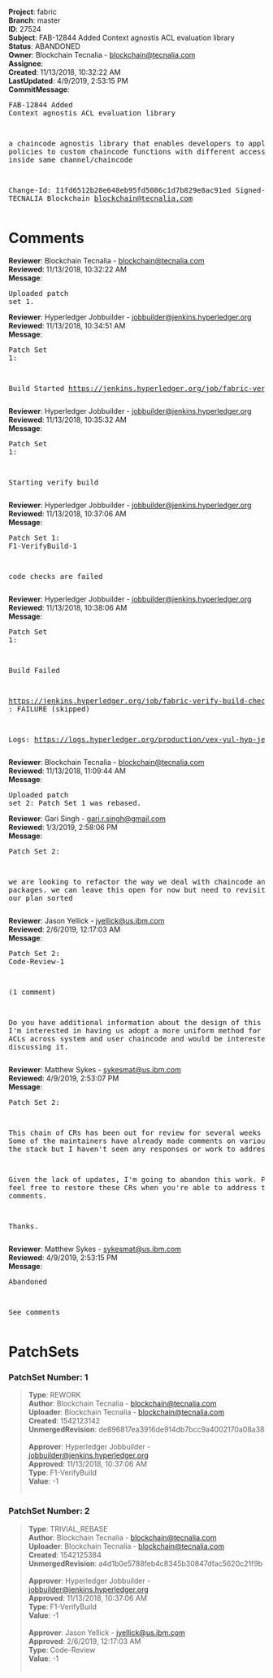 <strong>Project</strong>: fabric<br><strong>Branch</strong>: master<br><strong>ID</strong>: 27524<br><strong>Subject</strong>: FAB-12844 Added Context agnostis ACL evaluation library<br><strong>Status</strong>: ABANDONED<br><strong>Owner</strong>: Blockchain Tecnalia - blockchain@tecnalia.com<br><strong>Assignee</strong>:<br><strong>Created</strong>: 11/13/2018, 10:32:22 AM<br><strong>LastUpdated</strong>: 4/9/2019, 2:53:15 PM<br><strong>CommitMessage</strong>:<br><pre>FAB-12844 Added Context agnostis ACL evaluation library

a chaincode agnostis library that enables developers
to apply ACL policies to custom chaincode functions
with different access level inside same channel/chaincode

Change-Id: I1fd6512b28e648eb95fd5086c1d7b829e8ac91ed
Signed-off-by: TECNALIA Blockchain <blockchain@tecnalia.com>
</pre><h1>Comments</h1><strong>Reviewer</strong>: Blockchain Tecnalia - blockchain@tecnalia.com<br><strong>Reviewed</strong>: 11/13/2018, 10:32:22 AM<br><strong>Message</strong>: <pre>Uploaded patch set 1.</pre><strong>Reviewer</strong>: Hyperledger Jobbuilder - jobbuilder@jenkins.hyperledger.org<br><strong>Reviewed</strong>: 11/13/2018, 10:34:51 AM<br><strong>Message</strong>: <pre>Patch Set 1:

Build Started https://jenkins.hyperledger.org/job/fabric-verify-build-checks-x86_64/7060/</pre><strong>Reviewer</strong>: Hyperledger Jobbuilder - jobbuilder@jenkins.hyperledger.org<br><strong>Reviewed</strong>: 11/13/2018, 10:35:32 AM<br><strong>Message</strong>: <pre>Patch Set 1:

Starting verify build</pre><strong>Reviewer</strong>: Hyperledger Jobbuilder - jobbuilder@jenkins.hyperledger.org<br><strong>Reviewed</strong>: 11/13/2018, 10:37:06 AM<br><strong>Message</strong>: <pre>Patch Set 1: F1-VerifyBuild-1

code checks are failed</pre><strong>Reviewer</strong>: Hyperledger Jobbuilder - jobbuilder@jenkins.hyperledger.org<br><strong>Reviewed</strong>: 11/13/2018, 10:38:06 AM<br><strong>Message</strong>: <pre>Patch Set 1:

Build Failed 

https://jenkins.hyperledger.org/job/fabric-verify-build-checks-x86_64/7060/ : FAILURE (skipped)

Logs: https://logs.hyperledger.org/production/vex-yul-hyp-jenkins-3/fabric-verify-build-checks-x86_64/7060</pre><strong>Reviewer</strong>: Blockchain Tecnalia - blockchain@tecnalia.com<br><strong>Reviewed</strong>: 11/13/2018, 11:09:44 AM<br><strong>Message</strong>: <pre>Uploaded patch set 2: Patch Set 1 was rebased.</pre><strong>Reviewer</strong>: Gari Singh - gari.r.singh@gmail.com<br><strong>Reviewed</strong>: 1/3/2019, 2:58:06 PM<br><strong>Message</strong>: <pre>Patch Set 2:

we are looking to refactor the way we deal with chaincode and library packages.  we can leave this open for now but need to revisit once we get our plan sorted</pre><strong>Reviewer</strong>: Jason Yellick - jyellick@us.ibm.com<br><strong>Reviewed</strong>: 2/6/2019, 12:17:03 AM<br><strong>Message</strong>: <pre>Patch Set 2: Code-Review-1

(1 comment)

Do you have additional information about the design of this feature? I'm interested in having us adopt a more uniform method for handling ACLs across system and user chaincode and would be interested in discussing it.</pre><strong>Reviewer</strong>: Matthew Sykes - sykesmat@us.ibm.com<br><strong>Reviewed</strong>: 4/9/2019, 2:53:07 PM<br><strong>Message</strong>: <pre>Patch Set 2:

This chain of CRs has been out for review for several weeks (months). Some of the maintainers have already made comments on various pieces of the stack but I haven't seen any responses or work to address them.

Given the lack of updates, I'm going to abandon this work. Please feel free to restore these CRs when you're able to address the existing comments.

Thanks.</pre><strong>Reviewer</strong>: Matthew Sykes - sykesmat@us.ibm.com<br><strong>Reviewed</strong>: 4/9/2019, 2:53:15 PM<br><strong>Message</strong>: <pre>Abandoned

See comments</pre><h1>PatchSets</h1><h3>PatchSet Number: 1</h3><blockquote><strong>Type</strong>: REWORK<br><strong>Author</strong>: Blockchain Tecnalia - blockchain@tecnalia.com<br><strong>Uploader</strong>: Blockchain Tecnalia - blockchain@tecnalia.com<br><strong>Created</strong>: 1542123142<br><strong>UnmergedRevision</strong>: de896817ea3916de914db7bcc9a4002170a08a38<br><br><strong>Approver</strong>: Hyperledger Jobbuilder - jobbuilder@jenkins.hyperledger.org<br><strong>Approved</strong>: 11/13/2018, 10:37:06 AM<br><strong>Type</strong>: F1-VerifyBuild<br><strong>Value</strong>: -1<br><br></blockquote><h3>PatchSet Number: 2</h3><blockquote><strong>Type</strong>: TRIVIAL_REBASE<br><strong>Author</strong>: Blockchain Tecnalia - blockchain@tecnalia.com<br><strong>Uploader</strong>: Blockchain Tecnalia - blockchain@tecnalia.com<br><strong>Created</strong>: 1542125384<br><strong>UnmergedRevision</strong>: a4d1b0e5788feb4c8345b30847dfac5620c21f9b<br><br><strong>Approver</strong>: Hyperledger Jobbuilder - jobbuilder@jenkins.hyperledger.org<br><strong>Approved</strong>: 11/13/2018, 10:37:06 AM<br><strong>Type</strong>: F1-VerifyBuild<br><strong>Value</strong>: -1<br><br><strong>Approver</strong>: Jason Yellick - jyellick@us.ibm.com<br><strong>Approved</strong>: 2/6/2019, 12:17:03 AM<br><strong>Type</strong>: Code-Review<br><strong>Value</strong>: -1<br><br></blockquote>